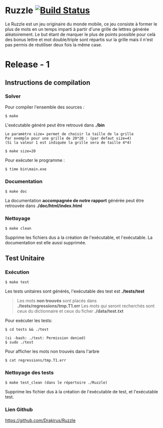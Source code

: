 Ruzzle  [![Build Status](https://travis-ci.org/Drakirus/Ruzzle.svg)](https://travis-ci.org/Drakirus/Ruzzle)
==

Le Ruzzle est un jeu originaire du monde mobile, ce jeu consiste à former le plus de mots en un temps imparti à partir
d'une grille de lettres générée aléatoirement.
Le but étant de marquer le plus de points possible pour celà des bonus lettre et mot double/triple sont répartis sur la grille
mais il n'est pas permis de réutiliser deux fois la même case.

# Release - 1

## Instructions de compilation
### Solver
Pour compiler l'ensemble des sources :
```
$ make
```
 L'exécutable généré peut être retrouvé dans **./bin**



	Le paramètre size= permet de choisir la taille de la grille
	Par exemple pour une grille de 20*20 : (par defaut size=4)
	(Si la valeur 1 est indiquée la grille sera de taille 4*4)
```
$ make size=20
```


Pour exécuter le programme :

```
$ time bin\main.exe
```
### Documentation
```
$ make doc
```
La documentation **accompagnée de notre rapport**  générée peut être retrouvée dans **./doc/html/index.html**
### Nettoyage
```
$ make clean
```
 Supprime les fichiers dus a la création de l'exécutable, et l'exécutable.
La documentation est elle aussi supprimée.

## Test Unitaire
### Exécution
```
$ make test
```
Les tests unitaires sont générés, l'exécutable des test est **./tests/test**
>Les mots **non trouvés** sont placés dans **./tests/regressions/tmp.T1.err**
>Les mots qui seront recherchés sont ceux du dictionnaire et ceux du ficher **./data/test.txt**

Pour exécuter les tests:

```
$ cd tests && ./test

(si -bash: ./test: Permission denied)
$ sudo ./test
```

Pour afficher les mots non trouvés dans l'arbre
```
$ cat regressions/tmp.T1.err
```
### Nettoyage des tests
```
$ make test_clean (dans le répertoire ./Ruzzle)
```
 Supprime les fichier dus à la création de l'exécutable de test, et l'exécutable test.


### Lien Github


 https://github.com/Drakirus/Ruzzle
 

